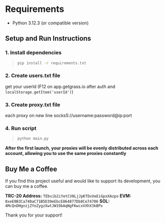 # Requirements
- Python 3.12.3 (or compatible version)

## Setup and Run Instructions

### 1. Install dependencies
> ```sh
> pip install -r requirements.txt
> ```

### 2. Create users.txt file
get your userId (F12 on app.getgrass.io after auth and `localStorage.getItem('userId')`)

### 3. Create proxy.txt file
each proxy on new line
socks5://username:password@ip:port

### 4. Run script
> ```bash
> python main.py
> ```

**After the first launch, your proxies will be evenly distributed across each account, allowing you to use the same proxies constantly**

## Buy Me a Coffee

If you find this project useful and would like to support its development, you can buy me a coffee.

**TRC-20 Address:** `TEbvib2iYetCV8LjJpKTDvXeEiGpxXAzpo`
**EVM:** `0xeE0B3Ca740aC71B5D39eEbcE864877Db8Ce74706`
**SOL:** `4McQnDHgnzjZYoZygzXwtJW19bAqNgFKwcxVXhX3kBPx`

Thank you for your support!